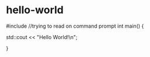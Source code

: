 # hello-world
#include <iostream>
//trying to read on  command prompt
int main() 
{
  
  std::cout << "Hello World!\n";
  
}
